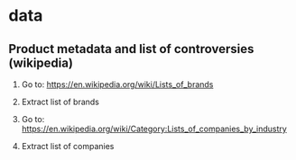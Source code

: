 # data

## Product metadata and list of controversies (wikipedia)

1. Go to: https://en.wikipedia.org/wiki/Lists_of_brands
2. Extract list of brands


1. Go to: https://en.wikipedia.org/wiki/Category:Lists_of_companies_by_industry
2. Extract list of companies
